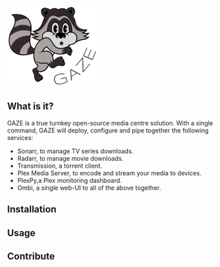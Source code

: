 ![GAZE project logo](docs/raccoon.png "GAZE project")

## What is it?
GAZE is a true turnkey open-source media centre solution. With a single command, GAZE will deploy, configure and pipe together the following services:
- Sonarr, to manage TV series downloads.
- Radarr, to manage movie downloads.
- Transmission, a torrent client.
- Plex Media Server, to encode and stream your media to devices.
- PlexPy,a Plex monitoring dashboard.
- Ombi, a single web-UI to all of the above together.

## Installation

## Usage

## Contribute
